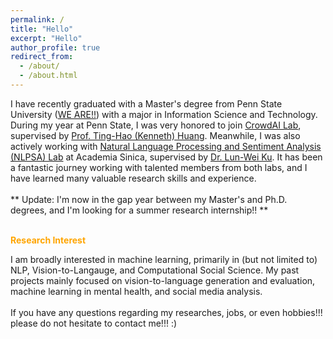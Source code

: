 ```yaml
---
permalink: /
title: "Hello"
excerpt: "Hello"
author_profile: true
redirect_from: 
  - /about/
  - /about.html
---
```

<!--<p style="color:orange"><b>Hello</b></p> -->
I have recently graduated with a Master's degree from Penn State University ([WE ARE!!](https://www.psu.edu/)) with a major in Information Science and Technology.
During my year at Penn State, I was very honored to join [CrowdAI Lab](https://crowd.ist.psu.edu/crowd-ai-lab.html), supervised by [Prof. Ting-Hao (Kenneth) Huang](https://crowd.ist.psu.edu/crowd-ai-lab.html). Meanwhile, I was also actively working with [Natural Language Processing and Sentiment Analysis (NLPSA) Lab](https://academiasinicanlplab.github.io) at Academia Sinica, supervised by [Dr. Lun-Wei Ku](https://www.iis.sinica.edu.tw/pages/lwku/). It has been a fantastic journey working with talented members from both labs, and I have learned many valuable research skills and experience. 
<br>
<br>
** Update: I'm now in the gap year between my Master's and Ph.D. degrees, and I'm looking for a summer research internship!! **
<br>
<br>
<p style="color:orange"><b>Research Interest</b></p>
I am broadly interested in machine learning, primarily in (but not limited to) NLP, Vision-to-Langauge, and Computational Social Science. My past projects mainly focused on vision-to-language generation and evaluation, machine learning in mental health, and social media analysis. 
<br>
<br>
If you have any questions regarding my researches, jobs, or even hobbies!!! please do not hesitate to contact me!!! :)

<!--LALALA
======
Exmaple Template -->


<!-- How to edit your site's GitHub repository -->
<!-- 
------
Example: editing a markdown file for a talk
![Editing a markdown file for a talk](/images/editing-talk.png) -->



